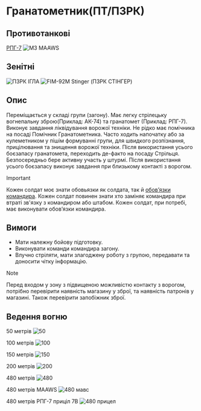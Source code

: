 # Гранатометник(ПТ/ПЗРК)

## Противотанкові
[РПГ-7](https://github.com/vsrJaguar/Materials/assets/83435477/966ed437-aaaa-444f-bf79-c4c88584f58f)
![M3 MAAWS](https://github.com/vsrJaguar/Materials/assets/83435477/21a072b3-6512-4068-92b9-7fd26100d2b6)

## Зенітні
![ПЗРК ІГЛА](https://github.com/vsrJaguar/Materials/assets/83435477/9a9da674-a5bd-4960-a086-d2e0fa9dca3b)
![FIM-92M Stinger (ПЗРК СТІНГЕР)](https://github.com/vsrJaguar/Materials/assets/83435477/c1acc7c4-b690-4160-bc6b-bcadb2781c08)

## Опис

Переміщається у складі групи (загону). Має легку стрілецьку вогнепальну зброю(Приклад: АК-74) та гранатомет (Приклад: РПГ-7). Виконує завдання ліквідування ворожої техніки. Не рідко має помічника на посаді Помічник Гранатометника. Часто ходить напочатку або за кулеметником у пішім формуванні групи, для швидкого розпізнання, прицілювання та знищення ворожої техніки. Після використання усього боєзапасу гранатомета, переходить де-факто на посаду Стрільця. Безпосередньо бере активну участь у штурмі. Після використання усього боєзапасу виконує завдання при близькому контакті з ворогом.

> [!IMPORTANT]
>  Кожен солдат моє знати обовьязки як солдата, так й [обовʼязки командира](https://github.com/vsrJaguar/Materials/blob/main/%D0%A0%D0%BE%D0%BB%D1%96/%D0%9E%D0%B1%D0%BE%D0%B2'%D1%8F%D0%B7%D0%BA%D0%B8/%D0%9E%D0%B1%D0%BE%D0%B2%CA%BC%D1%8F%D0%B7%D0%BA%D0%B8%20%D0%BA%D0%BE%D0%BC%D0%B0%D0%BD%D0%B4%D0%B8%D1%80%D0%B0.md). Кожен солдат повинен знати хто заміняє командира при втраті зв'язку з командиром або штабом. Кожен солдат, при потребі, має виконувати обовʼязки командира.


## Вимоги
- Мати належну бойову підготовку.
- Виконувати команди командира загону.
- Влучно стріляти, мати злагоджену роботу з групою, передавати та доносити чітку інформацію.

> [!NOTE]
> Перед входом у зону з підвищеною можливістю контакту з ворогом, потрібно перевірити наявність магазину у зброї, та наявність патронів у магазині. Також перевірити запобіжник зброї.

## Ведення вогню
50 метрів
![50](https://github.com/vsrJaguar/Materials/assets/83435477/07dca854-40bb-4a70-a0fb-324632968233)

100 метрів
![100](https://github.com/vsrJaguar/Materials/assets/83435477/22af9d3b-5216-48d9-aaf4-3e8daf1f5c88)

150 метрів
![150](https://github.com/vsrJaguar/Materials/assets/83435477/cfde5368-c4fb-44c1-970b-fb1dcb173ebb)

200 метрів
![200](https://github.com/vsrJaguar/Materials/assets/83435477/e7214996-7632-41c5-bb4d-0fe2de91d5a9)

480 метрів
![480](https://github.com/vsrJaguar/Materials/assets/83435477/00df0288-fba0-4480-b277-b2814103f1e1)

480 метрів MAAWS
![480 мавс](https://github.com/vsrJaguar/Materials/assets/83435477/3151ae6c-88bf-4e32-bb9f-91296ac35085)

480 метрів РПГ-7 приціл 7В
![480 прицел](https://github.com/vsrJaguar/Materials/assets/83435477/d66743c1-cbd0-44ad-8db4-f11bd593bb86)
